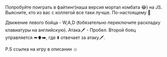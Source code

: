 Попробуйте поиграть в файтинг(наша версия мортал комбата 😂) на JS. Выясните, кто из вас с коллегой все таки лучше. По-настоящему 🤩

Движение левого бойца - W,A,D (❗️обязательно переключите раскладку клавиатуры на английскую). Атака🗡 - Пробел. 
Второй боец управляется ⬅️⬆️➡️, где ⬇️ отвечает за атаку🗡. 


P.S ссылка на игру в описании ☺️
